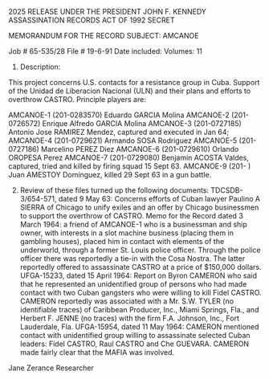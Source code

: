2025 RELEASE UNDER THE PRESIDENT JOHN F. KENNEDY ASSASSINATION RECORDS ACT OF 1992
SECRET

MEMORANDUM FOR THE RECORD
SUBJECT: AMCANOE

Job # 65-535/28
File # 19-6-91
Date included:
Volumes: 11

1. Description:

This project concerns U.S. contacts for a resistance group in Cuba. Support of the Unidad de Liberacion Nacional (ULN) and their plans and efforts to overthrow CASTRO. Principle players are:

AMCANOE-1 (201-0283570) Eduardo GARCIA Molina
AMCANOE-2 (201-0726572) Enrique Alfredo GARCIA Molina
AMCANOE-3 (201-0727185) Antonio Jose RAMIREZ Mendez, captured and executed in Jan 64;
AMCANOE-4 (201-0729621) Armando SOSA Rodriguez
AMCANOE-5 (201-0727186) Marcelino PEREZ Diez
AMCANOE-6 (201-0729610) Orlando OROPESA Perez
AMCANOE-7 (201-0729080) Benjamin ACOSTA Valdes, captured, tried and killed by firing squad 15 Sept 63.
AMCANOE-9 (201- ) Juan AMESTOY Dominguez, killed 29 Sept 63 in a gun battle.

2. Review of these files turned up the following documents:
TDCSDB-3/654-571, dated 9 May 63: Concerns efforts of Cuban lawyer Paulino A SIERRA of Chicago to unify exiles and an offer by Chicago businessmen to support the overthrow of CASTRO.
Memo for the Record dated 3 March 1964: a friend of AMCANOE-1 who is a businessman and ship owner, with interests in a slot machine business (placing them in gambling houses), placed him in contact with elements of the underworld, through a former St. Louis police officer. Through the police officer there was reportedly a tie-in with the Cosa Nostra. The latter reportedly offered to assassinate CASTRO at a price of $150,000 dollars.
UFGA-15233, dated 15 April 1964: Report on Byron CAMERON who said that he represented an unidentified group of persons who had made contact with two Cuban gangsters who were willing to kill Fidel CASTRO. CAMERON reportedly was associated with a Mr. S.W. TYLER (no identifiable traces) of Caribbean Producer, Inc., Miami Springs, Fla., and Herbert F. JENNE (no traces) with the firm F.A. Johnson, Inc., Fort Lauderdale, Fla.
UFGA-15954, dated 11 May 1964: CAMERON mentioned contact with unidentified group willing to assassinate selected Cuban leaders: Fidel CASTRO, Raul CASTRO and Che GUEVARA. CAMERON made fairly clear that the MAFIA was involved.

Jane Zerance
Researcher
